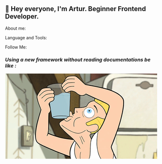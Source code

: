 ## 👋 Hey everyone, I'm Artur. Beginner Frontend Developer.


About me:

Language and Tools:

Follow Me:

### ***Using a new framework without reading documentations be like :*** 
![Footer](https://github.com/PrisonBreak8/PrisonBreak8/blob/main/assets/man.gif)